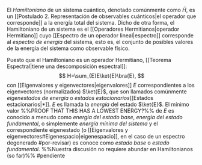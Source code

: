 El _Hamiltoniano_ de un sistema cuántico, denotado comúnmente como $\hat{H}$, es un [[Postulado 2. Representación de observables cuánticos|el operador que corresponde]] a la energía total del sistema. Dicho de otra forma, el Hamiltoniano de un sistema es el [[Operadores Hermitianos|operador Hermitiano]] cuyo [[Espectro de un operador lineal|espectro]] corresponde al _espectro de energía_ del sistema, esto es, el conjunto de posibles valores de la energía del sistema como observable físico.

Puesto que el Hamiltoniano es un operador Hermitiano, [[Teorema Espectral|tiene una descomposición espectral]]:
$$
H=\sum_{E}E\ket{E}\bra{E},
$$
con [[Eigenvalores y eigenvectores|eigenvalores]] $E$ correspondientes a los eigenvectores (normalizados) $\ket{E}$, que son llamados comúnmente _eigenestados de energía_ o _estados estacionarios_[[Estados estacionarios|*]]. $E$ es llamada la _energía_ del estado $\ket{E}$. El mínimo valor %%PROOF THAT THIS HAS A LOWEST ENERGY?%% de $E$ es conocido a menudo como _energía del estado base_, _energía del estado fundamental_, o simplemente _energía mínima del sistema_ y el correspondiente eigenestado (o [[Eigenvalores y eigenvectores#Eigenespacio|eigenespacio]], en el caso de un espectro degenerado #por-revisar) es conoce como _estado base_ o _estado fundamental_. 
 %%Nuestra discusión no requiere abundar en Hamiltonianos (so far)%%
#pendiente 